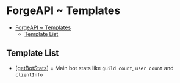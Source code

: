 # ForgeAPI ~ Templates

- [ForgeAPI ~ Templates](#forgeapi--templates)
  - [Template List](#template-list)

## Template List

- [[getBotStats]] = Main bot stats like `guild count`, `user count` and `clientInfo`

[getBotStats]: ./templates/getBotStats/

